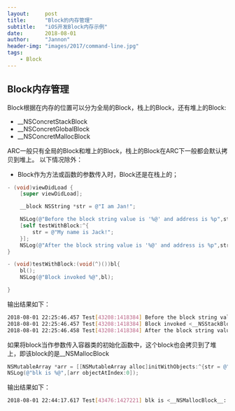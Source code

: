 ```yaml
---
layout:     post
title:      "Block的内存管理"
subtitle:   "iOS开发Block内存示例"
date:       2018-08-01
author:     "Jannon"
header-img: "images/2017/command-line.jpg"
tags:
    - Block
---
```


## Block内存管理
Block根据在内存的位置可以分为全局的Block，栈上的Block，还有堆上的Block:
* __NSConcretStackBlock
* __NSConcretGlobalBlock
* __NSConcretMallocBlock

ARC一般只有全局的Block和堆上的Block，栈上的Block在ARC下一般都会默认拷贝到堆上。
以下情况除外：
* Block作为方法或函数的参数传入时，Block还是在栈上的；

``` objective-c
- (void)viewDidLoad {
    [super viewDidLoad];

    __block NSString *str = @"I am Jan!";

    NSLog(@"Before the block string value is '%@' and address is %p",str,str);
    [self testWithBlock:^{
        str = @"My name is Jack!";
    }];
    NSLog(@"After the block string value is '%@' and address is %p",str,str);
}

- (void)testWithBlock:(void(^)())bl{
    bl();
    NSLog(@"Block invoked %@",bl);

}
```

输出结果如下：
``` bash
2018-08-01 22:25:46.457 Test[43208:1418384] Before the block string value is 'I am Jan!' and address is 0x100dd80e0
2018-08-01 22:25:46.457 Test[43208:1418384] Block invoked <__NSStackBlock__: 0x7fff5ee27a68>
2018-08-01 22:25:46.458 Test[43208:1418384] After the block string value is 'My name is Jack!' and address is 0x100dd8120
```

如果将block当作参数传入容器类的初始化函数中，这个block也会拷贝到了堆上，即该block的是__NSMallocBlock
``` objective-c
NSMutableArray *arr = [[NSMutableArray alloc]initWithObjects:^{str = @"My name is Jack!";}, nil];
NSLog(@"blk is %@",[arr objectAtIndex:0]);
```

输出结果如下：
``` bash
2018-08-01 22:44:17.617 Test[43476:1427221] blk is <__NSMallocBlock__: 0x608000047170>
```
